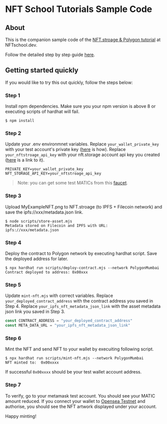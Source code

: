 # NFT School Tutorials Sample Code

## About

This is the companion sample code of the [NFT.stroage & Polygon tutorial](https://nftschool.dev/tutorial/mint-nftstorage-polygon/#minting-your-nft) at NFTschool.dev.

Follow the detailed step by step guide [here](https://nftschool.dev/tutorial/mint-nftstorage-polygon/#minting-your-nft).

## Getting started quickly

If you would like to try this out quickly, follow the steps below:

### Step 1

Install npm dependencies. Make sure you your npm version is above 8 or executing scripts of hardhat will fail.

```shell
$ npm install
```

### Step 2

Update your .env environmnet variables. Replace `your_wallet_private_key` with your test account's private key ([here](https://metamask.zendesk.com/hc/en-us/articles/360015289632-How-to-Export-an-Account-Private-Key) is how). Replace `your_nftstroage_api_key` with your nft.storage account api key you created ([here](https://nft.storage/manage/) is a link to it).

```shell
PRIVATE_KEY=your_wallet_private_key
NFT_STORAGE_API_KEY=your_nftstroage_api_key
```

> Note: you can get some test MATICs from this [faucet](https://faucet.polygon.technology/).

### Step 3

Upload MyExampleNFT.png to NFT.stroage (to IPFS + Filecoin network) and save the ipfs://xxx/metadata.json link.

```shell
$ node scripts/store-asset.mjs
Metadata stored on Filecoin and IPFS with URL: ipfs://xxx/metadata.json
```

### Step 4

Deploy the contract to Polygon network by executing hardhat script. Save the deployed address for later.

```shell
$ npx hardhat run scripts/deploy-contract.mjs --network PolygonMumbai
Contract deployed to address: 0x00xxx
```

### Step 5

Update `mint-nft.mjs` with correct variables. Replace `your_deployed_contract_address` with the contract address you saved in Step 4. Replace `your_ipfs_nft_metadata_json_link` with the asset metadata json link you saved in Step 3.

```js
const CONTRACT_ADDRESS = "your_deployed_contract_address"
const META_DATA_URL = "your_ipfs_nft_metadata_json_link"
```

### Step 6

Mint the NFT and send NFT to your wallet by execuiting following script.

```shell
$ npx hardhat run scripts/mint-nft.mjs --network PolygonMumbai
NFT minted to:  0x00xxxx
```

If successful `0x00xxxx` should be your test wallet account address.

### Step 7

To verify, go to your metamask test account. You should see your MATIC amount reduced. If you connect your wallet to [Opensea Testnet](https://testnets.opensea.io/account) and authorise, you should see the NFT artwork displayed under your account.

Happy minting!
